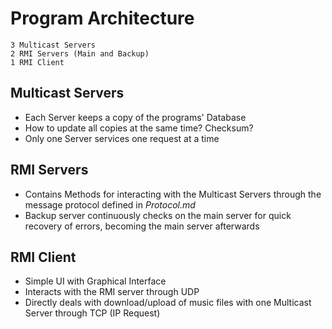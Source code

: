 # Program Architecture

    3 Multicast Servers
    2 RMI Servers (Main and Backup)
    1 RMI Client

## Multicast Servers ##

 - Each Server keeps a copy of the programs' Database
 - How to update all copies at the same time? Checksum?
 - Only one Server services one request at a time

## RMI Servers ##

 - Contains Methods for interacting with the Multicast Servers through the message protocol defined in _Protocol.md_
 - Backup server continuously checks on the main server for quick recovery of errors, becoming the main server afterwards

## RMI Client ##

 - Simple UI with Graphical Interface 
 - Interacts with the RMI server through UDP
 - Directly deals with download/upload of music files with one Multicast Server through TCP (IP Request)

